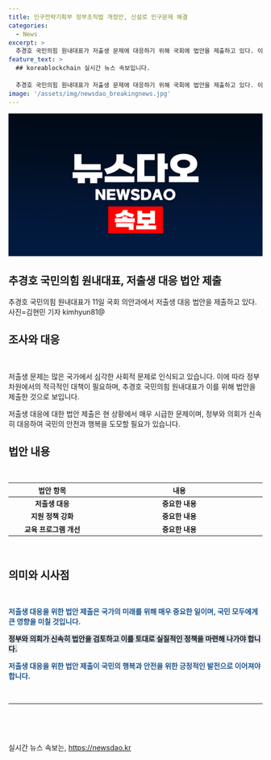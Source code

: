 ```yaml
---
title: 인구전략기획부 정부조직법 개정안, 신설로 인구문제 해결
categories:
  - News
excerpt: >
  추경호 국민의힘 원내대표가 저출생 문제에 대응하기 위해 국회에 법안을 제출하고 있다. 이는 국민들에게 더 많은 관심과 이해를 요구하는 이슈로, 이에 대한 정책 제시로 사회적 관심을 집중시키고 있다.
feature_text: >
  ## koreablockchain 실시간 뉴스 속보입니다.

  추경호 국민의힘 원내대표가 저출생 문제에 대응하기 위해 국회에 법안을 제출하고 있다. 이는 국민들에게 더 많은 관심과 이해를 요구하는 이슈로, 이에 대한 정책 제시로 사회적 관심을 집중시키고 있다.
image: '/assets/img/newsdao_breakingnews.jpg'
---
```


<p><img src="/assets/img/newsdao_breakingnews.jpg" alt="koreablockchain 속보" /></p>

<h2>추경호 국민의힘 원내대표, 저출생 대응 법안 제출</h2>

<p data-ke-size="size16">추경호 국민의힘 원내대표가 11일 국회 의안과에서 저출생 대응 법안을 제출하고 있다. 사진=김현민 기자 kimhyun81@</p>

<h2 data-ke-size="size26">조사와 대응</h2>

<p data-ke-size="size16">&nbsp;</p>

<p data-ke-size="size16">저출생 문제는 많은 국가에서 심각한 사회적 문제로 인식되고 있습니다. 이에 따라 정부 차원에서의 적극적인 대책이 필요하며, 추경호 국민의힘 원내대표가 이를 위해 법안을 제출한 것으로 보입니다.</p>

<p data-ke-size="size16">저출생 대응에 대한 법안 제출은 현 상황에서 매우 시급한 문제이며, 정부와 의회가 신속히 대응하여 국민의 안전과 행복을 도모할 필요가 있습니다.</p>

<h2 data-ke-size="size26">법안 내용</h2>

<p data-ke-size="size16">&nbsp;</p>

<table>
<thead>
<tr>
<th style="text-align: center; width: 200px;"><b>법안 항목</b></th>
<th style="text-align: center; width: 400px;"><b>내용</b></th>
</tr>
</thead>
<tbody>
<tr>
<td style="text-align: center; height: 17px;"><b>저출생 대응</b></td>
<td style="text-align: center; height: 17px;"><b>중요한 내용</b></td>
</tr>
<tr>
<td style="text-align: center; height: 17px;"><b>지원 정책 강화</b></td>
<td style="text-align: center; height: 17px;"><b>중요한 내용</b></td>
</tr>
<tr>
<td style="text-align: center; height: 17px;"><b>교육 프로그램 개선</b></td>
<td style="text-align: center; height: 17px;"><b>중요한 내용</b></td>
</tr>
</tbody>
</table>

<p data-ke-size="size16">&nbsp;</p>

<h2 data-ke-size="size26">의미와 시사점</h2>

<p data-ke-size="size16">&nbsp;</p>

<p data-ke-size="size16"><b><span style="color: #1a5490;">저출생 대응을 위한 법안 제출은 국가의 미래를 위해 매우 중요한 일이며, 국민 모두에게 큰 영향을 미칠 것입니다.</span></b></p>

<p data-ke-size="size16"><b><span style="background-color: #21538527;">정부와 의회가 신속히 법안을 검토하고 이를 토대로 실질적인 정책을 마련해 나가야 합니다.</span></b></p>

<p data-ke-size="size16"><b><span style="color: #1a5490;">저출생 대응을 위한 법안 제출이 국민의 행복과 안전을 위한 긍정적인 발전으로 이어져야 합니다.</span></b></p>

<p data-ke-size="size16">&nbsp;</p>

<hr>

<p data-ke-size="size16">&nbsp;</p>

<p data-ke-size="size16">&nbsp;</p>
실시간 뉴스 속보는, <a href="https://newsdao.kr" rel="dofollow">https://newsdao.kr</a>


